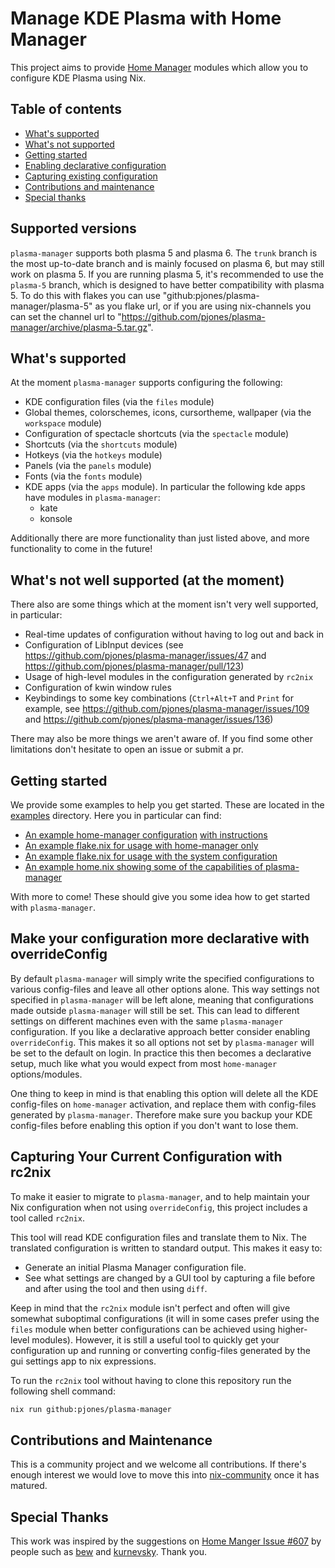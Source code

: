 # Manage KDE Plasma with Home Manager

This project aims to provide [Home Manager][home-manager] modules which allow you
to configure KDE Plasma using Nix.

## Table of contents
- [What's supported](#whats-supported)
- [What's not supported](#whats-not-well-supported-at-the-moment)
- [Getting started](#getting-started)
- [Enabling declarative configuration](#make-your-configuration-more-declarative-with-overrideconfig)
- [Capturing existing configuration](#capturing-your-current-configuration-with-rc2nix)
- [Contributions and maintenance](#contributions-and-maintenance)
- [Special thanks](#special-thanks)

## Supported versions
`plasma-manager` supports both plasma 5 and plasma 6. The `trunk` branch is the
most up-to-date branch and is mainly focused on plasma 6, but may still work on
plasma 5. If you are running plasma 5, it's recommended to use the `plasma-5`
branch, which is designed to have better compatibility with plasma 5. To do this
with flakes you can use "github:pjones/plasma-manager/plasma-5" as you flake
url, or if you are using nix-channels you can set the channel url to
"https://github.com/pjones/plasma-manager/archive/plasma-5.tar.gz".

## What's supported
At the moment `plasma-manager` supports configuring the following:
- KDE configuration files (via the `files` module)
- Global themes, colorschemes, icons, cursortheme, wallpaper (via the `workspace` module)
- Configuration of spectacle shortcuts (via the `spectacle` module)
- Shortcuts (via the `shortcuts` module)
- Hotkeys (via the `hotkeys` module)
- Panels (via the `panels` module)
- Fonts (via the `fonts` module)
- KDE apps (via the `apps` module). In particular the following kde apps have
  modules in `plasma-manager`:
  - kate
  - konsole

Additionally there are more functionality than just listed above, and more
functionality to come in the future!

## What's not well supported (at the moment)
There also are some things which at the moment isn't very well supported, in
particular:
- Real-time updates of configuration without having to log out and back in
- Configuration of LibInput devices (see https://github.com/pjones/plasma-manager/issues/47 and https://github.com/pjones/plasma-manager/pull/123)
- Usage of high-level modules in the configuration generated by `rc2nix`
- Configuration of kwin window rules
- Keybindings to some key combinations (`Ctrl+Alt+T` and `Print` for example, see https://github.com/pjones/plasma-manager/issues/109 and https://github.com/pjones/plasma-manager/issues/136)

There may also be more things we aren't aware of. If you find some other
limitations don't hesitate to open an issue or submit a pr.

## Getting started
We provide some examples to help you get started. These are located in the
[examples](./examples/) directory. Here you in particular can find:
- [An example home-manager configuration](./examples/homeManager/home.nix) [with instructions](./examples/homeManager/README.md)
- [An example flake.nix for usage with home-manager only](./examples/homeManagerFlake//flake.nix)
- [An example flake.nix for usage with the system configuration](./examples/systemFlake/flake.nix)
- [An example home.nix showing some of the capabilities of plasma-manager](./examples/home.nix)

With more to come! These should give you some idea how to get started with
`plasma-manager`.

## Make your configuration more declarative with overrideConfig
By default `plasma-manager` will simply write the specified configurations to
various config-files and leave all other options alone. This way settings not
specified in `plasma-manager` will be left alone, meaning that configurations
made outside `plasma-manager` will still be set. This can lead to different
settings on different machines even with the same `plasma-manager`
configuration. If you like a declarative approach better consider enabling
`overrideConfig`. This makes it so all options not set by `plasma-manager` will
be set to the default on login. In practice this then becomes a declarative
setup, much like what you would expect from most `home-manager` options/modules.

One thing to keep in mind is that enabling this option will delete all the KDE
config-files on `home-manager` activation, and replace them with config-files
generated by `plasma-manager`. Therefore make sure you backup your KDE
config-files before enabling this option if you don't want to lose them.

## Capturing Your Current Configuration with rc2nix

To make it easier to migrate to `plasma-manager`, and to help maintain your Nix
configuration when not using `overrideConfig`, this project includes a tool
called `rc2nix`.

This tool will read KDE configuration files and translate them to Nix.  The
translated configuration is written to standard output.  This makes it easy to:

- Generate an initial Plasma Manager configuration file.
- See what settings are changed by a GUI tool by capturing a file
  before and after using the tool and then using `diff`.

Keep in mind that the `rc2nix` module isn't perfect and often will give somewhat
suboptimal configurations (it will in some cases prefer using the `files` module
when better configurations can be achieved using higher-level modules). However,
it is still a useful tool to quickly get your configuration up and running or
converting config-files generated by the gui settings app to nix expressions.

To run the `rc2nix` tool without having to clone this repository run
the following shell command:

```sh
nix run github:pjones/plasma-manager
```

## Contributions and Maintenance

This is a community project and we welcome all contributions.  If there's enough
interest we would love to move this into [nix-community] once it has matured.

## Special Thanks

This work was inspired by the suggestions on [Home Manger Issue #607][hm607] by
people such as [bew](https://github.com/bew) and
[kurnevsky](https://github.com/kurnevsky).  Thank you.

[home-manager]: https://github.com/nix-community/home-manager
[hm607]: https://github.com/nix-community/home-manager/issues/607
[nix-community]: https://github.com/nix-community
